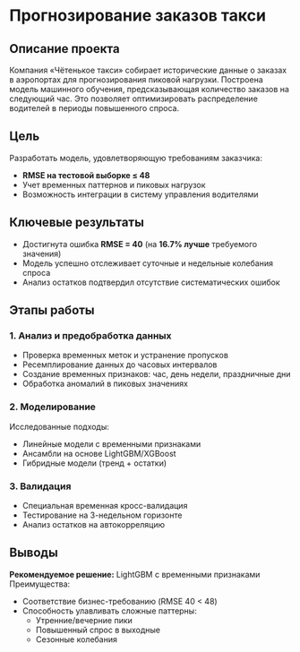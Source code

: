 # Прогнозирование заказов такси

## Описание проекта
Компания «Чётенькое такси» собирает исторические данные о заказах в аэропортах для прогнозирования пиковой нагрузки. Построена модель машинного обучения, предсказывающая количество заказов на следующий час. Это позволяет оптимизировать распределение водителей в периоды повышенного спроса.

## Цель
Разработать модель, удовлетворяющую требованиям заказчика:
- **RMSE на тестовой выборке ≤ 48**
- Учет временных паттернов и пиковых нагрузок
- Возможность интеграции в систему управления водителями

## Ключевые результаты
- Достигнута ошибка **RMSE = 40** (на **16.7% лучше** требуемого значения)
- Модель успешно отслеживает суточные и недельные колебания спроса
- Анализ остатков подтвердил отсутствие систематических ошибок

## Этапы работы

### 1. Анализ и предобработка данных
- Проверка временных меток и устранение пропусков
- Ресемплирование данных до часовых интервалов
- Создание временных признаков: час, день недели, праздничные дни
- Обработка аномалий в пиковых значениях

### 2. Моделирование
Исследованные подходы:
- Линейные модели с временными признаками
- Ансамбли на основе LightGBM/XGBoost
- Гибридные модели (тренд + остатки)

### 3. Валидация
- Специальная временная кросс-валидация
- Тестирование на 3-недельном горизонте
- Анализ остатков на автокорреляцию

## Выводы
**Рекомендуемое решение:** LightGBM с временными признаками  
Преимущества:
- Соответствие бизнес-требованию (RMSE 40 < 48)
- Способность улавливать сложные паттерны:
  - Утренние/вечерние пики
  - Повышенный спрос в выходные
  - Сезонные колебания
